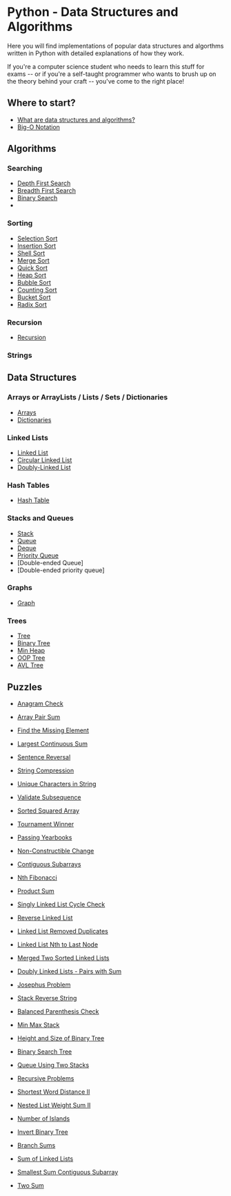 # Python - Data Structures and Algorithms

Here you will find implementations of popular data structures and algorthms written in Python with detailed explanations of how they work.

If you're a computer science student who needs to learn this stuff for exams -- or if you're a self-taught programmer who wants to brush up on the theory behind your craft -- you've come to the right place!

## Where to start?
- [What are data structures and algorithms?](What%20are%20Data%20Structures.md)
- [Big-O Notation](Big-O%20Notation.md)

## Algorithms

### Searching
- [Depth First Search](Depth%20First%20Search)
- [Breadth First Search](Breadth%20First%20Search)
- [Binary Search](Binary%20Search)
- 
### Sorting
- [Selection Sort](Selection%20Sort)
- [Insertion Sort](Insertion%20Sort)
- [Shell Sort](Shell%20Sort)
- [Merge Sort](MErge%20Sort)
- [Quick Sort](Quick%20Sort)
- [Heap Sort](Heap%20Sort)
- [Bubble Sort](Bubble%20Sort)
- [Counting Sort]()
- [Bucket Sort]()
- [Radix Sort]()

### Recursion
- [Recursion](Recursion)

### Strings

## Data Structures

### Arrays or ArrayLists / Lists / Sets / Dictionaries
- [Arrays](Array)
- [Dictionaries](Dictionary)

### Linked Lists
- [Linked List](Linked%20List) 
- [Circular Linked List](Circular%20Linked%20List)
- [Doubly-Linked List](Doubly-Linked%20List)

### Hash Tables
- [Hash Table](Hash%20Table)

### Stacks and Queues
- [Stack](Stack)
- [Queue](Queue)
- [Deque](Deque)
- [Priority Queue]()
- [Double-ended Queue]
- [Double-ended priority queue]

### Graphs
- [Graph](Graph)

### Trees
- [Tree](Tree)
- [Binary Tree](Binary%20Tree)
- [Min Heap](Min%20Heap)
- [OOP Tree]()
- [AVL Tree]()

## Puzzles
- [Anagram Check](_Anagram%20Check)
- [Array Pair Sum](_Array%20Pair%20_Sum)
- [Find the Missing Element](_Find%20the%20Missing%20Element)
- [Largest Continuous Sum](_Largest%20Continuous%20Sum)
- [Sentence Reversal](_Sentence%20Reversal)
- [String Compression](_String%20Compression)
- [Unique Characters in String](_Unique%20Characters%20in%20String)
- [Validate Subsequence](_Validate%20Subsequence)
- [Sorted Squared Array](_Sorted%20Squared%20Array)
- [Tournament Winner](_Tournament%20Winner)
- [Passing Yearbooks](Passing%20Yearbooks)
- [Non-Constructible Change](_Non-Constructible%20Change)
- [Contiguous Subarrays](_Contiguous%20Subarrays)

- [Nth Fibonacci](_Nth%20Fibonacci)
- [Product Sum](_Product%20Sum)
- [Singly Linked List Cycle Check](_Singly%20Linked%20List%20Cycle%20Check)
- [Reverse Linked List](_Reverse%20Linked%20List)
- [Linked List Removed Duplicates](_Linked%20List%20Removed%20Duplicates)
- [Linked List Nth to Last Node](_Nth%20to%20Last%20Node)
- [Merged Two Sorted Linked Lists](_Merged%20Two%20Sorted%20Linked%20Lists)
- [Doubly Linked Lists - Pairs with Sum](_Doubly%20Linked%20List%20Pairs%20With%20Sum)
- [Josephus Problem](_Josephus%20Problem)

- [Stack Reverse String](_Stack%20Reverse%20String)
- [Balanced Parenthesis Check](_Balanced%20Parenthesis%20Check)
- [Min Max Stack](_Min%20Max%20Stack)

- [Height and Size of Binary Tree](_Height%20And%20Size%20Of%20Binary%20Tree)
- [Binary Search Tree](_Binary%20Search%20Tree)

- [Queue Using Two Stacks](_Queue%20Using%20Two%20Stacks)
- [Recursive Problems](Recursion)

- [Shortest Word Distance II](_Shortest%20Word%20Distance$20II)
- [Nested List Weight Sum II](_Nested%20List%20Weight%20Sum%20II)
- [Number of Islands](_Number%20of%20Islands)
- [Invert Binary Tree](_Invert%20Binary%20Tree)
- [Branch Sums](_Branch%20Sums)
- [Sum of Linked Lists](_Sum%20Of%20inked%20Lists)
- [Smallest Sum Contiguous Subarray](_Smallest%20Sum%20Contiguous%20Subarray)

- [Two Sum](_Two%20Sum)